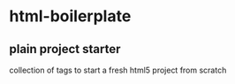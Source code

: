 # html-boilerplate
## plain project starter
 
 collection of tags to start a fresh html5 project from scratch
